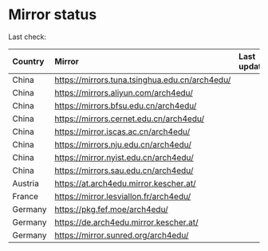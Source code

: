 <script src="./time.js"></script>
# Mirror status
Last check: <script type="text/javascript">localize(1701958635.0838068);</script>

|Country|Mirror|Last update|
|:------|:-----|:----------|
|China|https://mirrors.tuna.tsinghua.edu.cn/arch4edu/|<script type="text/javascript">localize(1701930767);</script>|
|China|https://mirrors.aliyun.com/arch4edu/|<script type="text/javascript">localize(1701930767);</script>|
|China|https://mirrors.bfsu.edu.cn/arch4edu/|<script type="text/javascript">localize(1701930767);</script>|
|China|https://mirrors.cernet.edu.cn/arch4edu/|<script type="text/javascript">localize(1701930767);</script>|
|China|https://mirror.iscas.ac.cn/arch4edu/|<script type="text/javascript">localize(1701930767);</script>|
|China|https://mirrors.nju.edu.cn/arch4edu/|<script type="text/javascript">localize(1701887762);</script>|
|China|https://mirror.nyist.edu.cn/arch4edu/|<script type="text/javascript">localize(1701930767);</script>|
|China|https://mirrors.sau.edu.cn/arch4edu/|<script type="text/javascript">localize(1701930767);</script>|
|Austria|https://at.arch4edu.mirror.kescher.at/|<script type="text/javascript">localize(1701930767);</script>|
|France|https://mirror.lesviallon.fr/arch4edu/|<script type="text/javascript">localize(1701887762);</script>|
|Germany|https://pkg.fef.moe/arch4edu/|<script type="text/javascript">localize(1701930767);</script>|
|Germany|https://de.arch4edu.mirror.kescher.at/|<script type="text/javascript">localize(1701930767);</script>|
|Germany|https://mirror.sunred.org/arch4edu/|<script type="text/javascript">localize(1701930767);</script>|

<script src="./tablefilter/tablefilter.js"></script>
<script src="./table.js"></script>